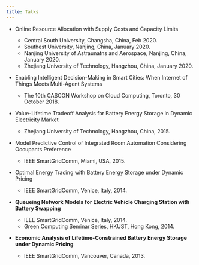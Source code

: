 ```yaml
---
title: Talks
---
```


- Online Resource Allocation with Supply Costs and Capacity Limits
  - Central South University, Changsha, China, Feb 2020.
  - Southest University, Nanjing, China, January 2020. 
  - Nanjing University of Astraunatns and Aerospace, Nanjing, China, January 2020. 
  - Zhejiang University of Technology, Hangzhou, China, January 2020.  

- Enabling Intelligent Decision-Making in Smart Cities: When Internet of Things Meets Multi-Agent Systems
  - The 10th CASCON Workshop on Cloud Computing, Toronto, 30 October 2018.

- Value-Lifetime Tradeoff Analysis for Battery Energy Storage in Dynamic Electricity Market 
  - Zhejiang University of Technology, Hangzhou, China, 2015.

- Model Predictive Control of Integrated Room Automation Considering Occupants Preference
  - IEEE SmartGridComm, Miami, USA, 2015.

- Optimal Energy Trading with Battery Energy Storage under Dynamic Pricing
  - IEEE SmartGridComm, Venice, Italy, 2014.

- **Queueing Network Models for Electric Vehicle Charging Station with Battery Swapping**
  - IEEE SmartGridComm, Venice, Italy, 2014.
  - Green Computing Seminar Series, HKUST, Hong Kong, 2014.

- **Economic Analysis of Lifetime-Constrained Battery Energy Storage under Dynamic Pricing**
  - IEEE SmartGridComm, Vancouver, Canada, 2013.
